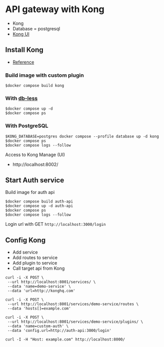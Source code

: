 # API gateway with Kong
* Kong
* Database = postgresql
* [Kong UI](https://github.com/Kong/kong-manager)

## Install Kong
* [Reference](https://github.com/Kong/docker-kong/blob/master/compose/README.md)

### Build image with custom plugin
```
$docker compose build kong
```

### With [db-less](https://docs.konghq.com/gateway/latest/production/deployment-topologies/db-less-and-declarative-config/#main)
```
$docker compose up -d
$docker compose ps
```

### With PostgreSQL
```
$KONG_DATABASE=postgres docker compose --profile database up -d kong
$docker compose ps
$docker compose logs --follow
```

Access to Kong Manage (UI)
* http://localhost:8002/

## Start Auth service
Build image for auth api
```
$docker compose build auth-api
$docker compose up -d auth-api
$docker compose ps
$docker compose logs --follow
```

Login url with GET `http://localhost:3000/login`

## Config Kong
* Add service
* Add routes to service
* Add plugin to service
* Call target api from Kong

```
curl -i -X POST \
 --url http://localhost:8001/services/ \
 --data 'name=demo-service' \
 --data 'url=http://konghq.com'

curl -i -X POST \
 --url http://localhost:8001/services/demo-service/routes \
 --data 'hosts[]=example.com'

curl -i -X POST \
 --url http://localhost:8001/services/demo-service/plugins/ \
 --data 'name=custom-auth' \
 --data 'config.url=http://auth-api:3000/login'

curl -I -H "Host: example.com" http://localhost:8000/
```